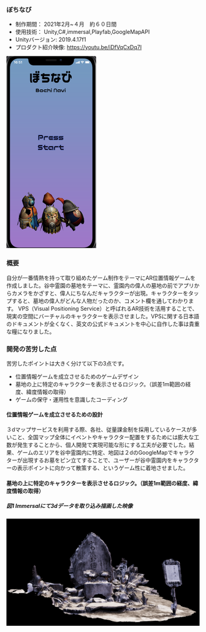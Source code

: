 ### ぼちなび

* 制作期間： 2021年2月~４月　約６０日間
* 使用技術： Unity,C#,immersal,Playfab,GoogleMapAPI
* Unityバージョン: 2019.4.17f1
* プロダクト紹介映像: https://youtu.be/iDfVqCxDq7I

[![IMAGE ALT TEXT HERE](thumbnailImage.png)](https://youtu.be/iDfVqCxDq7I)

### 概要
自分が一番情熱を持って取り組めたゲーム制作をテーマにAR位置情報ゲームを作成しました。谷中霊園の墓地をテーマに、霊園内の偉人の墓地の前でアプリからカメラをかざすと、偉人にちなんだキャラクターが出現。キャラクターをタップすると、墓地の偉人がどんな人物だったのか、コメント欄を通してわかります。
VPS（Visual Positioning Service）と呼ばれるAR技術を活用することで、現実の空間にバーチャルのキャラクターを表示させました。VPSに関する日本語のドキュメントが全くなく、英文の公式ドキュメントを中心に自作した事は貴重な糧になりました。

### 開発の苦労した点
苦労したポイントは大きく分けて以下の3点です。
* 位置情報ゲームを成立させるためのゲームデザイン
* 墓地の上に特定のキャラクターを表示させるロジック。（誤差1m範囲の経度、緯度情報の取得）
* ゲームの保守・運用性を意識したコーディング

#### 位置情報ゲームを成立させるための設計
３dマップサービスを利用する際、各社、従量課金制を採用しているケースが多いこと、全国マップ全体にイベントやキャラクター配置をするためには膨大な工数が発生することから、個人開発で実現可能な形にする工夫が必要でした。結果、ゲームのエリアを谷中霊園内に特定、地図は２dのGoogleMapでキャラクターが出現するお墓をピン立てすることで、ユーザーが谷中霊園内をキャラクターの表示ポイントに向かって散策する、というゲーム性に着地させました。

#### 墓地の上に特定のキャラクターを表示させるロジック。（誤差1m範囲の経度、緯度情報の取得）

##### 図1 Immersalにて3dデータを取り込み描画した映像
![3dImage](productImage-1.png)
